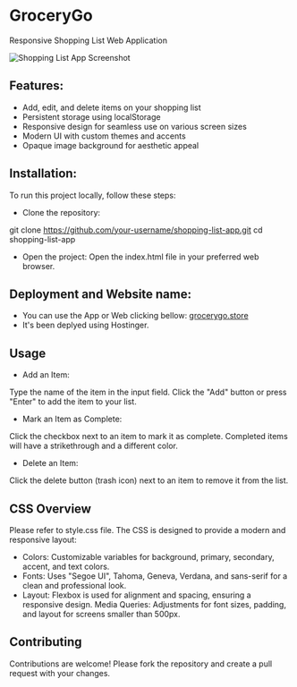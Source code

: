 # GroceryGo

Responsive Shopping List Web Application

![Shopping List App Screenshot](Desktop/GroceryGo.png)

## Features:

- Add, edit, and delete items on your shopping list
- Persistent storage using localStorage
- Responsive design for seamless use on various screen sizes
- Modern UI with custom themes and accents
- Opaque image background for aesthetic appeal

## Installation:

To run this project locally, follow these steps:

- Clone the repository:

git clone https://github.com/your-username/shopping-list-app.git
cd shopping-list-app

- Open the project:
  Open the index.html file in your preferred web browser.

## Deployment and Website name:

- You can use the App or Web clicking bellow:
  [grocerygo.store](https://www.grocerygo.store/)
- It's been deplyed using Hostinger.

## Usage

- Add an Item:

Type the name of the item in the input field.
Click the "Add" button or press "Enter" to add the item to your list.

- Mark an Item as Complete:

Click the checkbox next to an item to mark it as complete.
Completed items will have a strikethrough and a different color.

- Delete an Item:

Click the delete button (trash icon) next to an item to remove it from the list.

## CSS Overview

Please refer to style.css file. The CSS is designed to provide a modern and responsive layout:

- Colors: Customizable variables for background, primary, secondary, accent, and text colors.
- Fonts: Uses "Segoe UI", Tahoma, Geneva, Verdana, and sans-serif for a clean and professional look.
- Layout: Flexbox is used for alignment and spacing, ensuring a responsive design.
  Media Queries: Adjustments for font sizes, padding, and layout for screens smaller than 500px.

## Contributing

Contributions are welcome! Please fork the repository and create a pull request with your changes.
